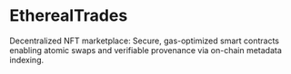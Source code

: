 # EtherealTrades
Decentralized NFT marketplace: Secure, gas-optimized smart contracts enabling atomic swaps and verifiable provenance via on-chain metadata indexing.
